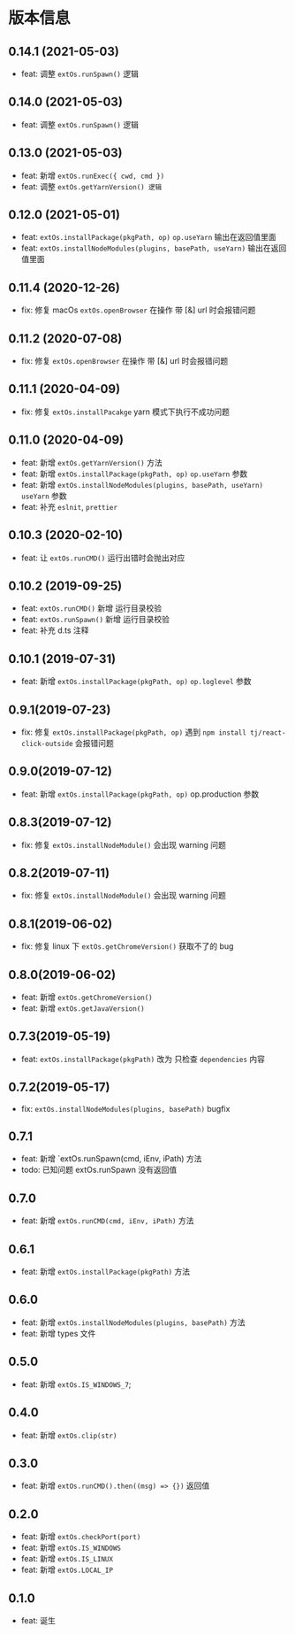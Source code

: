 # 版本信息

## 0.14.1 (2021-05-03)
* feat: 调整 `extOs.runSpawn()` 逻辑
## 0.14.0 (2021-05-03)
* feat: 调整 `extOs.runSpawn()` 逻辑
## 0.13.0 (2021-05-03)
* feat: 新增 `extOs.runExec({ cwd, cmd })`
* feat: 调整 `extOs.getYarnVersion() 逻辑`
## 0.12.0 (2021-05-01)
* feat: `extOs.installPackage(pkgPath, op)` `op.useYarn` 输出在返回值里面
* feat: `extOs.installNodeModules(plugins, basePath, useYarn)`  输出在返回值里面

## 0.11.4 (2020-12-26)
* fix: 修复 macOs `extOs.openBrowser` 在操作 带 [&] url 时会报错问题
## 0.11.2 (2020-07-08)
* fix: 修复 `extOs.openBrowser` 在操作 带 [&] url 时会报错问题
## 0.11.1 (2020-04-09)
* fix: 修复 `extOs.installPacakge` yarn 模式下执行不成功问题
## 0.11.0 (2020-04-09)
* feat: 新增 `extOs.getYarnVersion()` 方法
* feat: 新增 `extOs.installPackage(pkgPath, op)` `op.useYarn` 参数
* feat: 新增 `extOs.installNodeModules(plugins, basePath, useYarn)` `useYarn` 参数
* feat: 补充 `eslnit`, `prettier`

## 0.10.3 (2020-02-10)
* feat: 让 `extOs.runCMD()` 运行出错时会抛出对应
## 0.10.2 (2019-09-25)
* feat: `extOs.runCMD()` 新增 运行目录校验
* feat: `extOs.runSpawn()` 新增 运行目录校验
* feat: 补充 d.ts 注释

## 0.10.1 (2019-07-31)
* feat: 新增 `extOs.installPackage(pkgPath, op)` `op.loglevel` 参数

## 0.9.1(2019-07-23)
* fix: 修复 `extOs.installPackage(pkgPath, op)` 遇到 `npm install tj/react-click-outside` 会报错问题

## 0.9.0(2019-07-12)
* feat: 新增 `extOs.installPackage(pkgPath, op)` op.production 参数

## 0.8.3(2019-07-12)
* fix: 修复 `extOs.installNodeModule()` 会出现 warning 问题

## 0.8.2(2019-07-11)
* fix: 修复 `extOs.installNodeModule()` 会出现 warning 问题

## 0.8.1(2019-06-02)
* fix: 修复 linux 下 `extOs.getChromeVersion()` 获取不了的 bug 

## 0.8.0(2019-06-02)
* feat: 新增 `extOs.getChromeVersion()` 
* feat: 新增 `extOs.getJavaVersion()` 

## 0.7.3(2019-05-19)
* feat: `extOs.installPackage(pkgPath)` 改为 只检查 `dependencies` 内容
## 0.7.2(2019-05-17)
* fix: `extOs.installNodeModules(plugins, basePath)` bugfix

## 0.7.1
* feat: 新增 `extOs.runSpawn(cmd, iEnv, iPath) 方法
* todo: 已知问题 extOs.runSpawn 没有返回值

## 0.7.0
* feat: 新增 `extOs.runCMD(cmd, iEnv, iPath)` 方法

## 0.6.1
* feat: 新增 `extOs.installPackage(pkgPath)` 方法

## 0.6.0
* feat: 新增 `extOs.installNodeModules(plugins, basePath)` 方法
* feat: 新增 types 文件

## 0.5.0
* feat: 新增 `extOs.IS_WINDOWS_7`;

## 0.4.0
* feat: 新增 `extOs.clip(str)`

## 0.3.0
* feat: 新增 `extOs.runCMD().then((msg) => {})` 返回值

## 0.2.0
* feat: 新增 `extOs.checkPort(port)`
* feat: 新增 `extOs.IS_WINDOWS`
* feat: 新增 `extOs.IS_LINUX`
* feat: 新增 `extOs.LOCAL_IP`

## 0.1.0
* feat: 诞生
